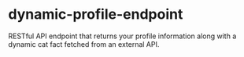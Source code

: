 # dynamic-profile-endpoint
 RESTful API endpoint that returns your profile information along with a dynamic cat fact fetched from an external API.
